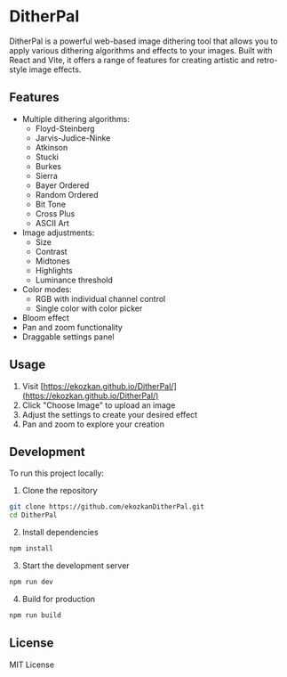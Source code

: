 # DitherPal

DitherPal is a powerful web-based image dithering tool that allows you to apply various dithering algorithms and effects to your images. Built with React and Vite, it offers a range of features for creating artistic and retro-style image effects.

## Features

- Multiple dithering algorithms:
  - Floyd-Steinberg
  - Jarvis-Judice-Ninke
  - Atkinson
  - Stucki
  - Burkes
  - Sierra
  - Bayer Ordered
  - Random Ordered
  - Bit Tone
  - Cross Plus
  - ASCII Art
- Image adjustments:
  - Size
  - Contrast
  - Midtones
  - Highlights
  - Luminance threshold
- Color modes:
  - RGB with individual channel control
  - Single color with color picker
- Bloom effect
- Pan and zoom functionality
- Draggable settings panel

## Usage

1. Visit [https://ekozkan.github.io/DitherPal/](https://ekozkan.github.io/DitherPal/)
2. Click "Choose Image" to upload an image
3. Adjust the settings to create your desired effect
4. Pan and zoom to explore your creation

## Development

To run this project locally:

1. Clone the repository
```bash
git clone https://github.com/ekozkanDitherPal.git
cd DitherPal
```

2. Install dependencies
```bash
npm install
```

3. Start the development server
```bash
npm run dev
```

4. Build for production
```bash
npm run build
```

## License

MIT License
